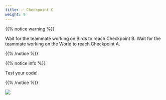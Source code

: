 ```yaml
---
title: ✅ Checkpoint C
weight: 9
---
```


{{% notice warning %}}

Wait for the teammate working on Birds to reach Checkpoint B.
Wait for the teammate working on the World to reach Checkpoint A.

{{% /notice %}}

{{% notice info %}}

Test your code!

{{% /notice %}}

![](../../images/checkpoint2.gif)
